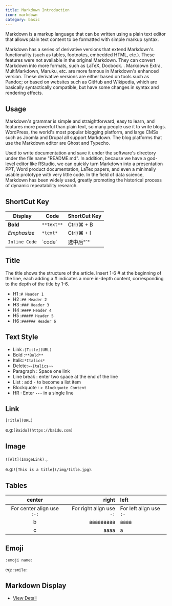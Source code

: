 ```yaml
---
title: Markdown Introduction
icon: markdown
category: basic
---
```


Markdown is a markup language that can be written using a plain text editor that allows plain text content to be formatted with simple markup syntax.

Markdown has a series of derivative versions that extend Markdown's functionality (such as tables, footnotes, embedded HTML, etc.). These features were not available in the original Markdown. They can convert Markdown into more formats, such as LaTeX, Docbook. . Markdown Extra, MultiMarkdown, Maruku, etc. are more famous in Markdown's enhanced version. These derivative versions are either based on tools such as Pandoc; or based on websites such as GitHub and Wikipedia, which are basically syntactically compatible, but have some changes in syntax and rendering effects.

## Usage

Markdown's grammar is simple and straightforward, easy to learn, and features more powerful than plain text, so many people use it to write blogs. WordPress, the world's most popular blogging platform, and large CMSs such as Joomla and Drupal all support Markdown. The blog platforms that use the Markdown editor are Ghost and Typecho.

Used to write documentation and save it under the software's directory under the file name "README.md".
In addition, because we have a god-level editor like RStudio, we can quickly turn Markdown into a presentation PPT, Word product documentation, LaTex papers, and even a minimally usable prototype with very little code. In the field of data science, Markdown has been widely used, greatly promoting the historical process of dynamic repeatability research.

## ShortCut Key

| Display       | Code       | ShortCut Key |
| ------------- | ---------- | ------------ |
| **Bold**      | `**text**` | Ctrl/⌘ + B   |
| _Emphasize_   | `*text*`   | Ctrl/⌘ + I   |
| `Inline Code` | \`code\`   | 选中后"\`"   |

## Title

The title shows the structure of the article. Insert 1-6 # at the beginning of the line, each adding a # indicates a more in-depth content, corresponding to the depth of the title by 1-6.

- H1 :`# Header 1`
- H2 :`## Header 2`
- H3 :`### Header 3`
- H4 :`#### Header 4`
- H5 :`##### Header 5`
- H6 :`###### Header 6`

## Text Style

- Link :`[Title](URL)`
- Bold :`**Bold**`
- Italic:`*Italics*`
- Delete:`~~Italics~~`
- Paragraph : Space one link
- Line break : enter two space at the end of the line
- List : add `-` to become a list item
- Blockquote : `> Blockquote Content`
- HR : Enter `---` in a single line

## Link

`[Title](URL)`

e.g:`[Baidu](https://baidu.com)`

## Image

`![Alt](ImageLink)` 。

e.g:`![This is a title](/img/title.jpg)`.

## Tables

|           center           |                    right | left                    |
| :------------------------: | -----------------------: | :---------------------- |
| For center align use `:-:` | For right align use `-:` | For left align use `:-` |
|             b              |                aaaaaaaaa | aaaa                    |
|             c              |                     aaaa | a                       |

## Emoji

`:emoji name:`

eg:`:smile:`

## Markdown Display

- [View Detail](demo.md)
